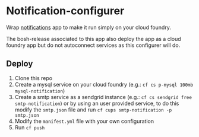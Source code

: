 # Notification-configurer

Wrap [notifications](https://github.com/cloudfoundry-incubator/notifications) app to make it run simply on your cloud foundry.

The bosh-release associated to this app also deploy the app as a cloud foundry app but do not autoconnect services as this configurer will do.

## Deploy

1. Clone this repo
2. Create a mysql service on your cloud foundry (e.g.: `cf cs p-mysql 100mb mysql-notification`)
3. Create a smtp service as a sendgrid instance (e.g.: `cf cs sendgrid free smtp-notification`) or by using an user provided service, 
to do this modify the `smtp.json` file and run `cf cups smtp-notification -p smtp.json`
4. Modify the `manifest.yml` file with your own configuration
5. Run `cf push`